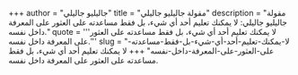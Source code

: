 +++
author = "جاليليو جاليلي"
title = "مقولة جاليليو جاليلي"
description = "مقولة جاليليو جاليلي: لا يمكنك تعليم أحد أي شيء، بل فقط مساعدته على العثور على المعرفة داخل نفسه."
quote = '''لا يمكنك تعليم أحد أي شيء، بل فقط مساعدته على العثور على المعرفة داخل نفسه.''' 
slug = "لا-يمكنك-تعليم-أحد-أي-شيء-بل-فقط-مساعدته-على-العثور-على-المعرفة-داخل-نفسه"
+++
لا يمكنك تعليم أحد أي شيء، بل فقط مساعدته على العثور على المعرفة داخل نفسه.
